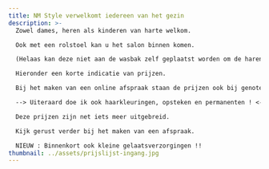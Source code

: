 ```yaml
---
title: NM Style verwelkomt iedereen van het gezin
description: >-
  Zowel dames, heren als kinderen van harte welkom.

  Ook met een rolstoel kan u het salon binnen komen. 

  (Helaas kan deze niet aan de wasbak zelf geplaatst worden om de haren te wassen.)

  Hieronder een korte indicatie van prijzen.

  Bij het maken van een online afspraak staan de prijzen ook bij genoteerd.  ;-)

  --> Uiteraard doe ik ook haarkleuringen, opsteken en permanenten ! <--

  Deze prijzen zijn net iets meer uitgebreid. 

  Kijk gerust verder bij het maken van een afspraak.

  NIEUW : Binnenkort ook kleine gelaatsverzorgingen !!
thumbnail: ../assets/prijslijst-ingang.jpg
---
```

